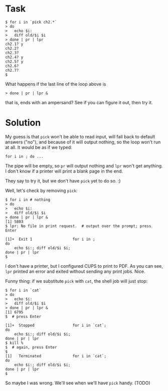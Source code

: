 # Task

```
$ for i in `pick ch2.*`
> do
>	echo $i:
>	diff old/$i $i
> done | pr | lpr
ch2.1? y
ch2.2?
ch2.3?
ch2.4? y
ch2.5? y
ch2.6?
ch2.7?
$
```

What happens if the last line of the loop above is
```
> done | pr | lpr &
```
that is, ends with an ampersand? See if you can figure it out, then try it.


# Solution

My guess is that `pick` won't be able to read input, will fall back
to default answers ("no"), and because of it will output nothing,
so the loop won't run at all. It would be as if we typed:
```
for i in ; do ...
```

The pipe will be empty, so `pr` will output nothing and `lpr` won't get
anything. I don't know if a printer will print a blank page in the end.

They say to try it, but we don't have `pick` yet to do so. :)

Well, let's check by removing `pick`:
```
$ for i in # nothing
> do
>	echo $i:
>	diff old/$i $i
> done | pr | lpr &
[1] 5803
$ lpr: No file in print request.  # output over the prompt; press Enter

[1]+  Exit 1                  for i in ;
do
    echo $i:; diff old/$i $i;
done | pr | lpr
$
```

I don't have a printer, but I configured CUPS to print to PDF. As you can see,
`lpr` printed an error and exited without sending any print jobs. Nice.

Funny thing: if we substitute `pick` with `cat`, the shell job will just stop:
```
$ for i in `cat`
> do
>	echo $i:
>	diff old/$i $i
> done | pr | lpr &
[1] 6795
$  # press Enter

[1]+  Stopped                 for i in `cat`;
do
    echo $i:; diff old/$i $i;
done | pr | lpr
$ kill %
$  # again, press Enter
$
[1]   Terminated              for i in `cat`;
do
    echo $i:; diff old/$i $i;
done | pr | lpr
$
```

So maybe I was wrong. We'll see when we'll have `pick` handy. (TODO)
